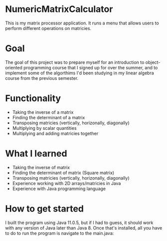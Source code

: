 # NumericMatrixCalculator
This is my matrix processor application. It runs a menu that allows users to perform different operations on matricies.

# Goal
The goal of this project was to prepare myself for an introduction to object-oriented programming course that I signed up for over the summer, and to implement some of the algorthims I'd been studying in my linear algebra course from the previous semester. 

# Functionality
- Taking the inverse of a matrix
- Finding the determinant of a matrix
- Transposing matricies (vertically, horizonally, diagonally)
- Multiplying by scalar quantities
- Multiplying and adding matricies together

# What I learned
- Taking the inverse of matrix
- Finding the determinant of matrix (Square matrix)
- Transposing matricies (vertically, horizonally, diagonally)
- Experience working with 2D arrays/matricies in Java
- Experience with Java programming language

# How to get started
I built the program using Java 11.0.5, but if I had to guess, it should work with any version of Java later than Java 8. Once that's installed, all you have to do to run the program is navigate to the main.java:
```
